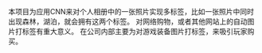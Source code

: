 本项目为应用CNN来对个人相册中的一张照片实现多标签，比如一张照片中同时出现森林，湖泊，就会拥有这两个标签。
对网络购物，或者其他网站上的自动图片打标签有重大意义。
在公司内部主要为对游戏装备图片打标签，来吸引玩家购买。